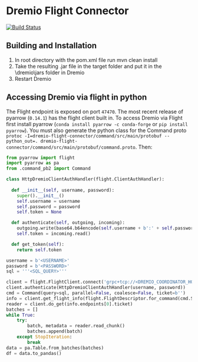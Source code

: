 # Dremio Flight Connector

[![Build Status](https://travis-ci.org/dremio-hub/dremio-flight-connector.svg?branch=master)](https://travis-ci.org/dremio-hub/dremio-flight-connector)

## Building and Installation

1. In root directory with the pom.xml file run mvn clean install
1. Take the resulting .jar file in the target folder and put it in the \dremio\jars folder in Dremio
1. Restart Dremio

## Accessing Dremio via flight in python

The Flight endpoint is exposed on port `47470`. The most recent release of pyarrow (`0.14.1`) has the flight client 
built in. To access Dremio via Flight first install pyarrow (`conda install pyarrow -c conda-forge` or `pip install pyarrow`). You must also generate the python class for the Command proto `protoc -I=dremio-flight-connector/command/src/main/protobuf --python_out=. dremio-flight-connector/command/src/main/protobuf/command.proto`. Then:

```python
from pyarrow import flight
import pyarrow as pa
from .command_pb2 import Command

class HttpDremioClientAuthHandler(flight.ClientAuthHandler): 
  
  def __init__(self, username, password): 
    super().__init__() 
    self.username = username
    self.password = password
    self.token = None

  def authenticate(self, outgoing, incoming): 
    outgoing.write(base64.b64encode(self.username + b':' + self.password))
    self.token = incoming.read()

  def get_token(self): 
    return self.token

username = b'<USERNAME>'
password = b'<PASSWORD>'
sql = '''<SQL_QUERY>'''

client = flight.FlightClient.connect('grpc+tcp://<DREMIO_COORDINATOR_HOST>:47470')
client.authenticate(HttpDremioClientAuthHandler(username, password)) 
cmd = Command(query=sql, parallel=False, coalesce=False, ticket=b'')
info = client.get_flight_info(flight.FlightDescriptor.for_command(cmd.SerializeToString()))
reader = client.do_get(info.endpoints[0].ticket)
batches = []
while True:
    try:
        batch, metadata = reader.read_chunk()
        batches.append(batch)
    except StopIteration:
        break
data = pa.Table.from_batches(batches)
df = data.to_pandas()
```
